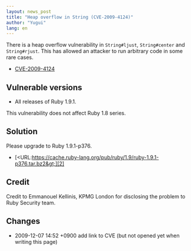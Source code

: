 ```yaml
---
layout: news_post
title: "Heap overflow in String (CVE-2009-4124)"
author: "Yugui"
lang: en
---
```


There is a heap overflow vulnerability in `String#ljust`,
`String#center` and `String#rjust`. This has allowed an attacker to run
arbitrary code in some rare cases.

* [CVE-2009-4124][1]

## Vulnerable versions

* All releases of Ruby 1.9.1.

This vulnerability does not affect Ruby 1.8 series.

## Solution

Please upgrade to Ruby 1.9.1-p376.

* [&lt;URL:https://cache.ruby-lang.org/pub/ruby/1.9/ruby-1.9.1-p376.tar.bz2&gt;][2]

## Credit

Credit to Emmanouel Kellinis, KPMG London for disclosing the problem to
Ruby Security team.

## Changes

* 2009-12-07 14:52 +0900 add link to CVE (but not opened yet when
  writing this page)



[1]: http://cve.mitre.org/cgi-bin/cvename.cgi?name=CVE-2009-4124
[2]: https://cache.ruby-lang.org/pub/ruby/1.9/ruby-1.9.1-p376.tar.bz2
